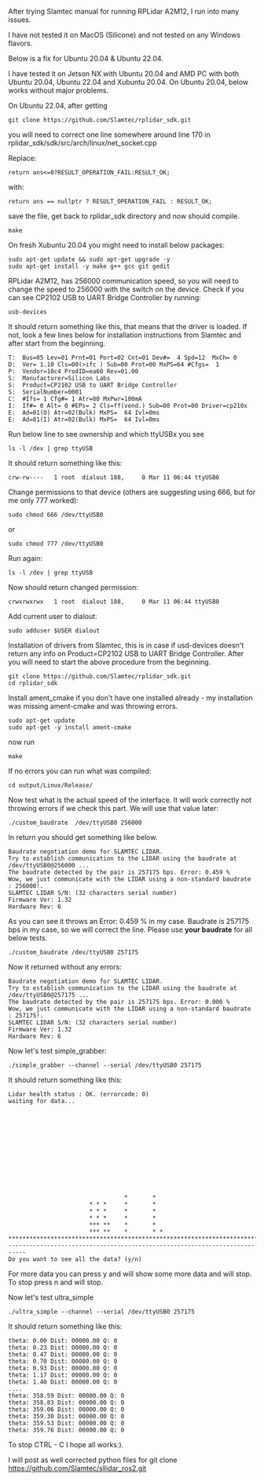 After trying Slamtec manual for running RPLidar A2M12, I run into many issues.

I have not tested it on MacOS (Silicone) and not tested on any Windows flavors.

Below is a fix for Ubuntu 20.04 & Ubuntu 22.04.

I have tested it on Jetson NX with Ubuntu 20.04 and AMD PC with both Ubuntu 20.04, Ubuntu 22.04 and Xubuntu 20.04.
On Ubuntu 20.04, below works without major problems.

On Ubuntu 22.04, after getting
```
git clone https://github.com/Slamtec/rplidar_sdk.git
```
you will need to correct one line somewhere around line 170 in rplidar_sdk/sdk/src/arch/linux/net_socket.cpp

Replace:
```
return ans<=0?RESULT_OPERATION_FAIL:RESULT_OK;
```
with:
```
return ans == nullptr ? RESULT_OPERATION_FAIL : RESULT_OK;
```
save the file, get back to rplidar_sdk directory and now should compile.
```
make
```
On fresh Xubuntu 20.04 you might need to install below packages:
```
sudo apt-get update && sudo apt-get upgrade -y
sudo apt-get install -y make g++ gcc git gedit
```
RPLidar A2M12, has 256000 communication speed, so you will need to change the speed to 256000 with the switch on the device.
Check if you can see CP2102 USB to UART Bridge Controller by running:
```
usb-devices
```
It should return something like this, that means that the driver is loaded. If not, look a few lines below for installation instructions from Slamtec and after start from the beginning.
```
T:  Bus=05 Lev=01 Prnt=01 Port=02 Cnt=01 Dev#=  4 Spd=12  MxCh= 0
D:  Ver= 1.10 Cls=00(>ifc ) Sub=00 Prot=00 MxPS=64 #Cfgs=  1
P:  Vendor=10c4 ProdID=ea60 Rev=01.00
S:  Manufacturer=Silicon Labs
S:  Product=CP2102 USB to UART Bridge Controller
S:  SerialNumber=0001
C:  #Ifs= 1 Cfg#= 1 Atr=80 MxPwr=100mA
I:  If#= 0 Alt= 0 #EPs= 2 Cls=ff(vend.) Sub=00 Prot=00 Driver=cp210x
E:  Ad=01(O) Atr=02(Bulk) MxPS=  64 Ivl=0ms
E:  Ad=81(I) Atr=02(Bulk) MxPS=  64 Ivl=0ms
```
Run below line to see ownership and which ttyUSBx you see
```
ls -l /dev | grep ttyUSB 
```
It should return something like this:
```
crw-rw----   1 root  dialout 188,     0 Mar 11 06:44 ttyUSB0
```
Change permissions to that device (others are suggesting using 666, but for me only 777 worked):
```
sudo chmod 666 /dev/ttyUSB0
```
or
```
sudo chmod 777 /dev/ttyUSB0
```
Run again:
```
ls -l /dev | grep ttyUSB
```
Now should return changed permission:
```
crwxrwxrwx   1 root  dialout 188,     0 Mar 11 06:44 ttyUSB0
```
Add current user to dialout:
```
sudo adduser $USER dialout
```
Installation of drivers from Slamtec, this is in case if usd-devices doesn't return any info on Product=CP2102 USB to UART Bridge Controller. After you will need to start the above procedure from the beginning.
```
git clone https://github.com/Slamtec/rplidar_sdk.git
cd rplidar_sdk
```
Install ament_cmake if you don't have one installed already - my installation was missing ament-cmake and was throwing errors.
```
sudo apt-get update
sudo apt-get -y install ament-cmake 
```
now run
```
make
```
If no errors you can run what was compiled:
```
cd output/Linux/Release/
```
Now test what is the actual speed of the interface. It will work correctly not throwing errors if we check this part. We will use that value later:
```
./custom_baudrate  /dev/ttyUSB0 256000
```
In return you should get something like below.
```
Baudrate negotiation demo for SLAMTEC LIDAR.
Try to establish communication to the LIDAR using the baudrate at /dev/ttyUSB0@256000 ...
The baudrate detected by the pair is 257175 bps. Error: 0.459 %
Wow, we just communicate with the LIDAR using a non-standard baudrate : 256000!.
SLAMTEC LIDAR S/N: (32 characters serial number)
Firmware Ver: 1.32
Hardware Rev: 6
```
As you can see it throws an Error: 0.459 % in my case.
Baudrate is 257175 bps in my case, so we will correct the line.
Please use **your baudrate** for all below tests.
```
./custom_baudrate /dev/ttyUSB0 257175
```
Now it returned without any errors:
```
Baudrate negotiation demo for SLAMTEC LIDAR.
Try to establish communication to the LIDAR using the baudrate at /dev/ttyUSB0@257175 ...
The baudrate detected by the pair is 257175 bps. Error: 0.000 %
Wow, we just communicate with the LIDAR using a non-standard baudrate : 257175!.
SLAMTEC LIDAR S/N: (32 characters serial number)
Firmware Ver: 1.32
Hardware Rev: 6
```
Now let's test simple_grabber:
```
./simple_grabber --channel --serial /dev/ttyUSB0 257175
```
It should return something like this:
```
Lidar health status : OK. (errorcode: 0)
waiting for data...
                                                                           
                                                                           
                                                                           
                                                                           
                                                                           
                                                                           
                                                                           
                                                                           
                                                                           
                                                                           
                                                                           
                                                                           
                                                                           
                                 *       *                                 
                       * * *     *       *                                 
                       * * *     *       *                                 
                       * * *     *       *                                 
                       *** **    *       *                                 
                       *** **    *       * *                               
***************************************************************************
---------------------------------------------------------------------------
Do you want to see all the data? (y/n)
```
For more data you can press y and will show some more data and will stop.
To stop press n and will stop.

Now let's test ultra_simple
```
./ultra_simple --channel --serial /dev/ttyUSB0 257175
```
It should return something like this:
```
theta: 0.00 Dist: 00000.00 Q: 0 
theta: 0.23 Dist: 00000.00 Q: 0 
theta: 0.47 Dist: 00000.00 Q: 0 
theta: 0.70 Dist: 00000.00 Q: 0 
theta: 0.93 Dist: 00000.00 Q: 0 
theta: 1.17 Dist: 00000.00 Q: 0 
theta: 1.40 Dist: 00000.00 Q: 0 
....
theta: 358.59 Dist: 00000.00 Q: 0 
theta: 358.83 Dist: 00000.00 Q: 0 
theta: 359.06 Dist: 00000.00 Q: 0 
theta: 359.30 Dist: 00000.00 Q: 0 
theta: 359.53 Dist: 00000.00 Q: 0 
theta: 359.76 Dist: 00000.00 Q: 0 
```
To stop CTRL - C
I hope all works:).

I will post as well corrected python files for git clone https://github.com/Slamtec/sllidar_ros2.git
